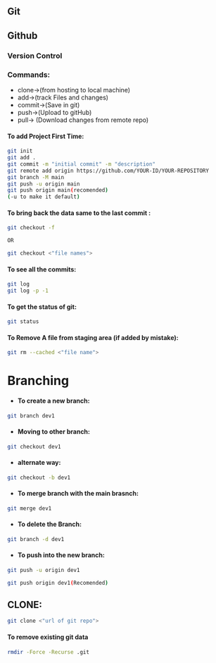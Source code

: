 ## Git

## Github

### Version Control

### Commands:

- clone->(from hosting to local machine)
- add->(track Files and changes)
- commit->(Save in git)
- push->(Upload to gitHub)
- pull-> (Download changes from remote repo)

#### To add Project First Time:

```sh
git init
git add .
git commit -m "initial commit" -m "description"
git remote add origin https://github.com/YOUR-ID/YOUR-REPOSITORY
git branch -M main
git push -u origin main
git push origin main(recomended)
(-u to make it default)
```

#### To bring back the data same to the last commit :

```sh
git checkout -f

OR

git checkout <"file names">
```

#### To see all the commits:

```sh
git log
git log -p -1
```

#### To get the status of git:

```sh
git status
```

#### To Remove A file from staging area (if added by mistake):

```sh
git rm --cached <"file name">
```

# Branching

- #### To create a new branch:

```sh
git branch dev1
```

- #### Moving to other branch:

```sh
git checkout dev1
```

- #### alternate way:

```sh
git checkout -b dev1
```

- #### To merge branch with the main brasnch:

```sh
git merge dev1
```

- #### To delete the Branch:

```sh
git branch -d dev1
```

- #### To push into the new branch:

```sh
git push -u origin dev1

git push origin dev1(Recomended)
```

## CLONE:

```sh
git clone <"url of git repo">
```

#### To remove existing git data

```sh
rmdir -Force -Recurse .git
```
